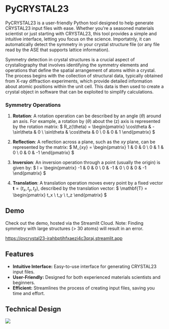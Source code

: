 # PyCRYSTAL23

PyCRYSTAL23 is a user-friendly Python tool designed to help generate CRYSTAL23 input files with ease. Whether you're a seasoned materials scientist or just starting with CRYSTAL23, this tool provides a simple and intuitive interface, letting you focus on the science. Importatnly, it can automatically detect the symmetry in your crystal structure file (or any file read by the ASE that supports lattice information).

Symmetry detection in crystal structures is a crucial aspect of crystallography that involves identifying the symmetry elements and operations that define the spatial arrangement of atoms within a crystal. The process begins with the collection of structural data, typically obtained from X-ray diffraction experiments, which provide detailed information about atomic positions within the unit cell. This data is then used to create a crystal object in software that can be exploited to simplify calculations.


### Symmetry Operations

1. **Rotation**: A rotation operation can be described by an angle \($\theta$) around an axis. For example, a rotation by ($\theta$) about the \(z\) axis is represented by the rotation matrix:
   $
   R_z(\theta) = \begin{pmatrix}
   \cos\theta & -\sin\theta & 0 \\
   \sin\theta & \cos\theta & 0 \\
   0 & 0 & 1
   \end{pmatrix}
   $

2. **Reflection**: A reflection across a plane, such as the $xy$ plane, can be represented by the matrix:
   $
   M_{xy} = \begin{pmatrix}
   1 & 0 & 0 \\
   0 & 1 & 0 \\
   0 & 0 & -1
   \end{pmatrix}
   $

3. **Inversion**: An inversion operation through a point (usually the origin) is given by:
   $
   I = \begin{pmatrix}
   -1 & 0 & 0 \\
   0 & -1 & 0 \\
   0 & 0 & -1
   \end{pmatrix}
   $

4. **Translation**: A translation operation moves every point by a fixed vector $\mathbf{t} = (t_x, t_y, t_z)$, described by the translation vector:
   $
   \mathbf{T} = \begin{pmatrix}
   t_x \\
   t_y \\
   t_z
   \end{pmatrix}
   $

## Demo

Check out the demo, hosted via the Streamlit Cloud. Note: Finding symmetry with large structures (> 30 atoms) will result in an error.

https://pycrystal23-irahbptihfxaezi4c3qraj.streamlit.app

## Features

- **Intuitive Interface:** Easy-to-use interface for generating CRYSTAL23 input files.
- **User-Friendly:** Designed for both experienced materials scientists and beginners.
- **Efficient:** Streamlines the process of creating input files, saving you time and effort.

## Technical Design

[![](https://app.eraser.io/workspace/S41RIQHXRUOeDY5Dmbbc/preview?elements=8lZ_Xrc_TzNsYhMjGmMLAA&type=embed)](https://app.eraser.io/workspace/S41RIQHXRUOeDY5Dmbbc?elements=8lZ_Xrc_TzNsYhMjGmMLAA)